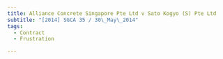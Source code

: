 ```yaml
---
title: Alliance Concrete Singapore Pte Ltd v Sato Kogyo (S) Pte Ltd 
subtitle: "[2014] SGCA 35 / 30\_May\_2014"
tags:
  - Contract
  - Frustration

---
```


